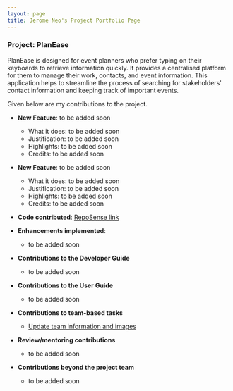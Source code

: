 ```yaml
---
layout: page
title: Jerome Neo's Project Portfolio Page
---
```


### Project: PlanEase

PlanEase is designed for event planners who prefer typing on their keyboards to retrieve information quickly.
It provides a centralised platform for them to manage their work, contacts, and event information.
This application helps to streamline the process of searching for stakeholders' contact information and keeping track of important events.

Given below are my contributions to the project.

* **New Feature**: to be added soon
  * What it does: to be added soon
  * Justification: to be added soon
  * Highlights: to be added soon
  * Credits: to be added soon

* **New Feature**: to be added soon
  * What it does: to be added soon
  * Justification: to be added soon
  * Highlights: to be added soon
  * Credits: to be added soon

* **Code contributed**: [RepoSense link](https://nus-cs2103-ay2223s2.github.io/tp-dashboard/?search=jerome-neo&breakdown=true)

* **Enhancements implemented**:
  * to be added soon

* **Contributions to the Developer Guide**
  * to be added soon

* **Contributions to the User Guide**
  * to be added soon

* **Contributions to team-based tasks**
  * [Update team information and images](https://github.com/AY2223S2-CS2103-W16-3/tp/pull/10)

* **Review/mentoring contributions**
  * to be added soon

* **Contributions beyond the project team**
  * to be added soon
